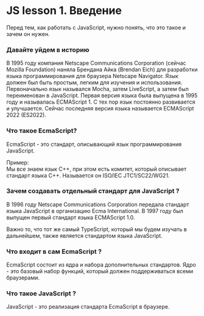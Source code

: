 # JS lesson 1. Введение

Перед тем, как работать с JavaScript, нужно понять, что это такое и зачем он нужен.

### Давайте уйдем в историю

В 1995 году компания Netscape Communications Corporation 
(сейчас Mozilla Foundation) наняла Брендана Айка (Brendan Eich)
для разработки языка программирования для браузера Netscape Navigator.
Язык должен был быть простым, легким для изучения и использования.
Первоначально язык назывался Mocha, затем LiveScript, а затем был переименован в JavaScript.
Первая версия языка была выпущена в 1995 году и называлась ECMAScript 1. 
С тех пор язык постоянно развивается и улучшается. Сейчас последняя версия языка называется ECMAScript 2022 (ES2022).

### Что такое EcmaScript?

EcmaScript - это стандарт, описывающий язык программирования JavaScript.

Пример: 
<br>
Мы все знаем язык С++, при этом есть комитет, который описывает стандарт языка С++.
Называется он ISO/IEC JTC1/SC22/WG21.

### Зачем создавать отдельный стандарт для JavaScript ?

В 1996 году Netscape Communications Corporation передала стандарт языка JavaScript в организацию Ecma International.
В 1997 году был выпущен первый стандарт языка ECMAScript 1.0.

Важно то, что тот же самый TypeScript, который мы будем изучать в дальнейшем, 
также является стандартом языка JavaScript.

### Что входит в сам EcmaScript ?

EcmaScript состоит из ядра и набора дополнительных стандартов.
Ядро - это базовый набор функций, который должен поддерживаться всеми браузерами.

### Что такое JavaScript ?
JavaScript - это реализация стандарта EcmaScript в браузере.





